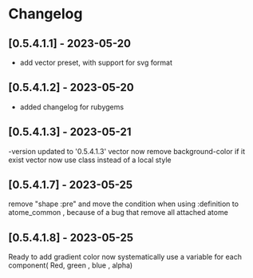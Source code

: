 # Changelog

## [0.5.4.1.1] - 2023-05-20
- add vector preset, with support for svg format

## [0.5.4.1.2] - 2023-05-20
- added changelog for rubygems

## [0.5.4.1.3] - 2023-05-21
-version updated to  '0.5.4.1.3'
vector now remove background-color if it exist
vector now use class instead of a local style


## [0.5.4.1.7] - 2023-05-25

remove "shape :pre" and move the condition when using :definition to atome_common , because of a bug that remove all 
attached atome  

## [0.5.4.1.8] - 2023-05-25
Ready to add gradient color now systematically use a variable for each component( Red, green , blue , alpha)  
